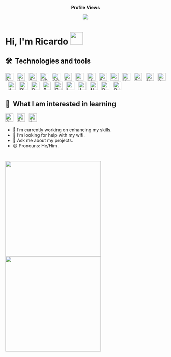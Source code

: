 <div align="center">
  <p><b>Profile Views</b></p>
  <img src="https://profile-counter.glitch.me/rjchi/count.svg" />
</div>

# Hi, I'm Ricardo <img src="https://raw.githubusercontent.com/MartinHeinz/MartinHeinz/master/wave.gif" width="40px">

## 🛠  Technologies and tools

<a name="learning-now"></a>

[<img src="https://img.shields.io/badge/React-282C34?logo=react&logoColor=61DAFB" alt="React logo" title="React.js / React Native" height="25" />][tech_tools_anchor]
&nbsp;
[<img src="https://img.shields.io/badge/JavaScript-282C34?logo=javascript&logoColor=F7DF1E" alt="JavaScript logo" title="JavaScript" height="25" />][tech_tools_anchor]
&nbsp;
[<img src="https://img.shields.io/badge/TypeScript-282C34?logo=typescript&logoColor=3178C6" alt="TypeScript logo" title="TypeScript" height="25" />][tech_tools_anchor]
&nbsp;
[<img src="https://img.shields.io/badge/HTML5-282C34?logo=html5&logoColor=E34F26" alt="HTML5 logo" title="HTML5" height="25" />][tech_tools_anchor]
&nbsp;
[<img src="https://img.shields.io/badge/CSS3-282C34?logo=css3&logoColor=1572B6" alt="CSS3 logo" title="CSS3" height="25" />][tech_tools_anchor]
&nbsp;
[<img src="https://img.shields.io/badge/Redux-282C34?logo=redux&logoColor=764ABC" alt="Redux logo" title="Redux" height="25" />][tech_tools_anchor]
&nbsp;
[<img src="https://img.shields.io/badge/Node.js-282C34?logo=node.js&logoColor=339933" alt="Node.js logo" title="Node.js" height="25" />][tech_tools_anchor]
&nbsp;
[<img src="https://img.shields.io/badge/MongoDB-282C34?logo=mongodb&logoColor=47A248" alt="MongoDB logo" title="MongoDB" height="25" />][tech_tools_anchor]
&nbsp;
[<img src="https://img.shields.io/badge/Express-282C34?logo=express&logoColor=FFFFFF" alt="Express.js logo" title="Express.js" height="25" />][tech_tools_anchor]
&nbsp;
[<img src="https://img.shields.io/badge/git-282C34?logo=git&logoColor=F05032" alt="git logo" title="git" height="25" />][tech_tools_anchor]
&nbsp;
[<img src="https://img.shields.io/badge/VS%20Code-282C34?logo=visual-studio-code&logoColor=007ACC" alt="Visual Studio Code logo" title="Visual Studio Code" height="25" />][tech_tools_anchor]
&nbsp;
[<img src="https://img.shields.io/badge/Tailwind%20CSS-282C34?logo=tailwind-css&logoColor=38B2AC" alt="Tailwind CSS logo" title="Tailwind CSS" height="25" />][learning_next_anchor]
&nbsp;
[<img src="https://img.shields.io/badge/MySQL-282C34?logo=mysql&logoColor=4479A1" alt="MySQL logo" title="MySQL" height="25" />][learning_next_anchor]
&nbsp;
[<img src="https://img.shields.io/badge/Postman-282C34?logo=postman&logoColor=FF6C37" alt="Postman logo" title="Postman" height="25" />][learning_next_anchor]
&nbsp;
[<img src="https://img.shields.io/badge/Angular-282C34?logo=angular&logoColor=0F0F11" alt="Angular logo" title="Angular" height="25" />][learning_next_anchor]
&nbsp;
[<img src="https://img.shields.io/badge/Django-282C34?logo=django&logoColor=092E20" alt="Django logo" title="Django" height="25" />][learning_next_anchor]
&nbsp;
[<img src="https://img.shields.io/badge/Bootstrap-282C34?logo=bootstrap&logoColor=7952B3" alt="Bootstrap logo" title="Bootstrap" height="25" />][learning_next_anchor]
&nbsp;
[<img src="https://img.shields.io/badge/Python-282C34?logo=python&logoColor=3776AB" alt="Python logo" title="Python" height="25" />][learning_next_anchor]
&nbsp;
[<img src="https://img.shields.io/badge/PHP-282C34?logo=php&logoColor=777BB4" alt="PHP logo" title="PHP" height="25" />][learning_next_anchor]
&nbsp;
[<img src="https://img.shields.io/badge/Laravel-282C34?logo=Laravel&logoColor=FF2D20" alt="Laravel logo" title="Laravel" height="25" />][learning_next_anchor]
&nbsp;
[<img src="https://img.shields.io/badge/Java-282C34?logo=java&logoColor=1B72BE" alt="Java logo" title="Java" height="25" />][learning_next_anchor]
&nbsp;
[<img src="https://img.shields.io/badge/Netlify-282C34?logo=netlify&logoColor=00C7B7" alt="Netlify logo" title="Netlify" height="25" />][learning_next_anchor]
&nbsp;
[<img src="https://img.shields.io/badge/Render-282C34?logo=render&logoColor=46E3B7" alt="Render logo" title="Render" height="25" />][learning_next_anchor]
&nbsp;
[<img src="https://img.shields.io/badge/Railway-282C34?logo=railway&logoColor=0B0D0E" alt="Railway logo" title="Railway" height="25" />][learning_next_anchor]

<a name="learning-next"></a>

## 👾  What I am interested in learning 

[<img src="https://img.shields.io/badge/GraphQL-282C34?logo=graphql&logoColor=E10098" alt="GraphQL logo" title="GraphQL" height="25" />][learning_next_anchor]
&nbsp;
[<img src="https://img.shields.io/badge/Docker-282C34?logo=docker&logoColor=2496ED" alt="Docker logo" title="Docker" height="25" />][learning_next_anchor]
&nbsp;
[<img src="https://img.shields.io/badge/Amazon-282C34?logo=amazon&logoColor=FF9900" alt="Amazon logo" title="Amazon" height="25" />][learning_next_anchor]
&nbsp;

[tech_tools_anchor]: #bonjour--
[learning_now_anchor]: #learning-now
[learning_next_anchor]: #learning-next

- 🔭 I’m currently working on enhancing my skills.
- 🤔 I’m looking for help with my wifi.
- 💬 Ask me about my projects.
- 😄 Pronouns: He/Him.

#
<!-- 
![Harlok's WakaTime stats](https://github-readme-stats.vercel.app/api/wakatime?username=rjchi&theme=midnight-purple&border_radius=0.2)
-->
<!--START_SECTION:waka--><!--END_SECTION:waka-->
#
<a href="https://github.com/rjchi/github-readme-stats">
  <img height=300 align="center" src="https://github-readme-stats.vercel.app/api?username=rjchi&show=reviews,discussions_started,discussions_answered,prs_merged,prs_merged_percentage&theme=midnight-purple&border_radius=0.2" />
</a>
<a href="https://github.com/rjchi/convoychat">
  <img height=300 align="center" src="https://github-readme-stats.vercel.app/api/top-langs?username=rjchi&layout=donut&theme=midnight-purple&border_radius=0.2&langs_count=8&card_width=320" />
</a>
